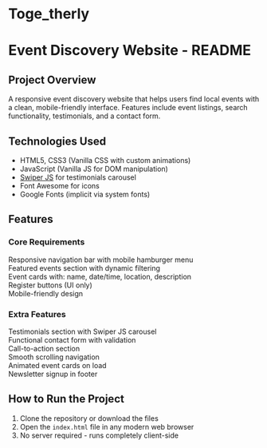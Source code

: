 # Toge_therly
# Event Discovery Website - README

## Project Overview
A responsive event discovery website that helps users find local events with a clean, mobile-friendly interface. Features include event listings, search functionality, testimonials, and a contact form.

## Technologies Used
 
  - HTML5, CSS3 (Vanilla CSS with custom animations)
  - JavaScript (Vanilla JS for DOM manipulation)
  - [Swiper JS](https://swiperjs.com/) for testimonials carousel
  - Font Awesome for icons
  - Google Fonts (implicit via system fonts)

##  Features
### Core Requirements
 Responsive navigation bar with mobile hamburger menu  
 Featured events section with dynamic filtering  
 Event cards with: name, date/time, location, description  
 Register buttons (UI only)  
 Mobile-friendly design  

### Extra Features
 Testimonials section with Swiper JS carousel  
 Functional contact form with validation  
 Call-to-action section  
 Smooth scrolling navigation  
 Animated event cards on load  
 Newsletter signup in footer  
 
##  How to Run the Project
1. Clone the repository or download the files
2. Open the `index.html` file in any modern web browser
3. No server required - runs completely client-side


